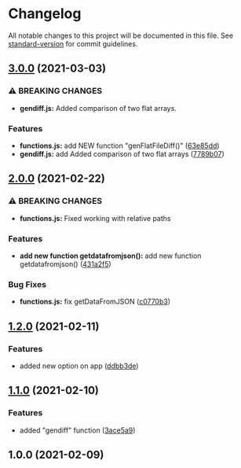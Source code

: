 # Changelog

All notable changes to this project will be documented in this file. See [standard-version](https://github.com/conventional-changelog/standard-version) for commit guidelines.

## [3.0.0](https://github.com/vitalii88/frontend-project-lvl2/compare/v2.0.0...v3.0.0) (2021-03-03)


### ⚠ BREAKING CHANGES

* **gendiff.js:** Added comparison of two flat arrays.

### Features

* **functions.js:** add NEW function "genFlatFileDiff()" ([63e85dd](https://github.com/vitalii88/frontend-project-lvl2/commit/63e85ddad84043a105f9dd1b73f7fe02eb390d6c))
* **gendiff.js:** add Added comparison of two flat arrays ([7789b07](https://github.com/vitalii88/frontend-project-lvl2/commit/7789b07bb130eb71cd621a65ad8947a49d62afe5))

## [2.0.0](https://github.com/vitalii88/frontend-project-lvl2/compare/v1.2.0...v2.0.0) (2021-02-22)


### ⚠ BREAKING CHANGES

* **functions.js:** Fixed working with relative paths

### Features

* **add new function getdatafromjson():** add new function getdatafromjson() ([431a2f5](https://github.com/vitalii88/frontend-project-lvl2/commit/431a2f5ad7b3c8aeeae036231277378b3455ea3b))


### Bug Fixes

* **functions.js:** fix getDataFromJSON ([c0770b3](https://github.com/vitalii88/frontend-project-lvl2/commit/c0770b3c31f94526f656c64b5312be8625e1cac3))

## [1.2.0](https://github.com/vitalii88/frontend-project-lvl2/compare/v1.1.0...v1.2.0) (2021-02-11)


### Features

* added new option on app ([ddbb3de](https://github.com/vitalii88/frontend-project-lvl2/commit/ddbb3de50a1f281a7fad20d69a21e102fdcac069))

## [1.1.0](https://github.com/vitalii88/frontend-project-lvl2/compare/v1.0.0...v1.1.0) (2021-02-10)


### Features

* added "gendiff" function ([3ace5a9](https://github.com/vitalii88/frontend-project-lvl2/commit/3ace5a96a0df2ee9983710caec50855aea3a1117))

## 1.0.0 (2021-02-09)
